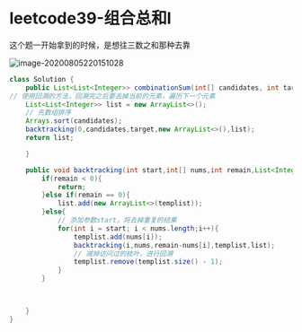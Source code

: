 # leetcode39-组合总和I

这个题一开始拿到的时候，是想往三数之和那种去靠

![image-20200805220151028](https://gitee.com/yhycoder/photo/raw/master/image-20200805220151028.png)

```java
class Solution {
    public List<List<Integer>> combinationSum(int[] candidates, int target) {
// 使用回溯的方法，回溯完之后要去掉当前的元素，遍历下一个元素
    List<List<Integer>> list = new ArrayList<>();
    // 先数组排序
    Arrays.sort(candidates);
    backtracking(0,candidates,target,new ArrayList<>(),list);
    return list;

    }

    public void backtracking(int start,int[] nums,int remain,List<Integer> templist, List<List<Integer>> list){
        if(remain < 0){
            return;
        }else if(remain == 0){
            list.add(new ArrayList<>(templist));
        }else{
            // 添加参数start，将去掉重复的结果
            for(int i = start; i < nums.length;i++){
                templist.add(nums[i]);
                backtracking(i,nums,remain-nums[i],templist,list);
                // 减掉访问过的枝叶，进行回溯
                templist.remove(templist.size() - 1);
            }
        }

        

    }
}
```

